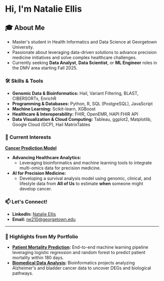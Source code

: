 # Hi, I'm Natalie Ellis

## 🎓 About Me  
- Master's student in Health Informatics and Data Science at Georgetown University.  
- Passionate about leveraging data-driven solutions to advance precision medicine initiatives and solve complex healthcare challenges.  
- Currently seeking **Data Analyst**, **Data Scientist**, or **ML Engineer**  roles in the DMV area starting Fall 2025.  

### 🛠️ Skills & Tools  
- **Genomic Data & Bioinformatics:** Hail, Variant Filtering, BLAST, CIBERSORTx, EnrichR
- **Programming & Databases:** Python, R, SQL (PostgreSQL), JavaScript
- **Machine Learning:** Scikit-learn, XGBoost
- **Healthcare & Interoperability:** FHIR, OpenEMR, HAPI FHIR API
- **Data Visualization & Cloud Computing:** Tableau, ggplot2, Matplotlib, Google Cloud (GCP), Hail MatrixTables

### 🌟 Current Interests  
**[Cancer Prediction Model](https://github.com/natalierellis/CancerRiskPrediction)**  
- **Advancing Healthcare Analytics:**  
  - Leveraging bioinformatics and machine learning tools to integrate multi-omics data for precision medicine.  
- **AI for Precision Medicine:**  
  - Developing a survival analysis model using genomic, clinical, and lifestyle data from **All of Us** to estimate **when** someone might develop cancer.  

### 📫 Let's Connect!  
- **LinkedIn:** [Natalie Ellis](https://linkedin.com/in/natalie-ellis2023)  
- **Email:** ne210@georgetown.edu  

---  
### 🚀 Highlights from My Portfolio  
- **[Patient Mortality Prediction](https://github.com/natalierellis/HIDS-Portfolio/tree/main/Patient_Mortality_Prediction):** End-to-end machine learning pipeline leveraging logistic regression and random forest to predict patient mortality within 180 days.  
- **[Biomedical Data Analysis](https://github.com/natalierellis/HIDS-Portfolio/tree/main/Comparative_Genomics_Pipelines):** Bioinformatics projects analyzing Alzheimer's and bladder cancer data to uncover DEGs and biological pathways.  

